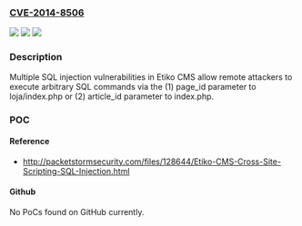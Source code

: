 ### [CVE-2014-8506](https://cve.mitre.org/cgi-bin/cvename.cgi?name=CVE-2014-8506)
![](https://img.shields.io/static/v1?label=Product&message=n%2Fa&color=blue)
![](https://img.shields.io/static/v1?label=Version&message=n%2Fa&color=blue)
![](https://img.shields.io/static/v1?label=Vulnerability&message=n%2Fa&color=brighgreen)

### Description

Multiple SQL injection vulnerabilities in Etiko CMS allow remote attackers to execute arbitrary SQL commands via the (1) page_id parameter to loja/index.php or (2) article_id parameter to index.php.

### POC

#### Reference
- http://packetstormsecurity.com/files/128644/Etiko-CMS-Cross-Site-Scripting-SQL-Injection.html

#### Github
No PoCs found on GitHub currently.

